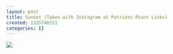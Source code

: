 ```yaml
---
layout: post
title: Sunset (Taken with Instagram at Patriots Point Links)
created: 1335746311
categories: []
---
```

<img src="http://27.media.tumblr.com/tumblr_m39og8lrS21rsr8w3o1_500.jpg"/><br/><br/>
